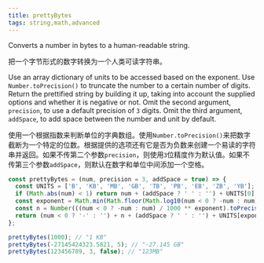 ```yaml
---
title: prettyBytes
tags: string,math,advanced
---
```


Converts a number in bytes to a human-readable string.

把一个字节形式的数字转换为一个人类可读字符串。

Use an array dictionary of units to be accessed based on the exponent.
Use `Number.toPrecision()` to truncate the number to a certain number of digits.
Return the prettified string by building it up, taking into account the supplied options and whether it is negative or not.
Omit the second argument, `precision`, to use a default precision of `3` digits.
Omit the third argument, `addSpace`, to add space between the number and unit by default.

使用一个根据指数来判断单位的字典数组。使用`Number.toPrecision()`来把数字截断为一个特定的位数。根据提供的选项还有它是否为负数来创建一个易读的字符串并返回。如果不传第二个参数`precision`，则使用`3`位精度作为默认值。如果不传第三个参数`addSpace`，则默认在数字和单位中间添加一个空格。

```js
const prettyBytes = (num, precision = 3, addSpace = true) => {
  const UNITS = ['B', 'KB', 'MB', 'GB', 'TB', 'PB', 'EB', 'ZB', 'YB'];
  if (Math.abs(num) < 1) return num + (addSpace ? ' ' : '') + UNITS[0];
  const exponent = Math.min(Math.floor(Math.log10(num < 0 ? -num : num) / 3), UNITS.length - 1);
  const n = Number(((num < 0 ? -num : num) / 1000 ** exponent).toPrecision(precision));
  return (num < 0 ? '-' : '') + n + (addSpace ? ' ' : '') + UNITS[exponent];
};
```

```js
prettyBytes(1000); // "1 KB"
prettyBytes(-27145424323.5821, 5); // "-27.145 GB"
prettyBytes(123456789, 3, false); // "123MB"
```
